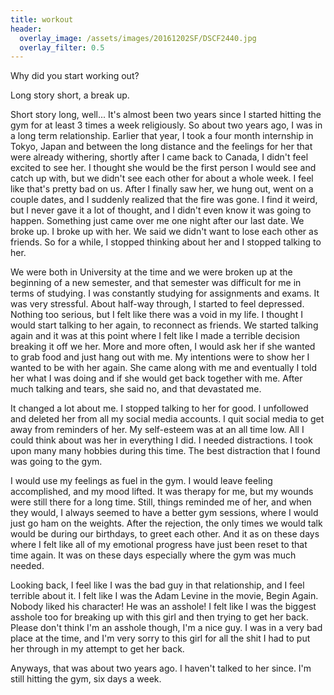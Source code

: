 ```yaml
---
title: workout
header:
  overlay_image: /assets/images/20161202SF/DSCF2440.jpg
  overlay_filter: 0.5
---
```


Why did you start working out?

Long story short, a break up.

Short story long, well... It's almost been two years since I started hitting the gym for at least 3 times a week religiously. So about two years ago, I was in a long term relationship. Earlier that year, I took a four month internship in Tokyo, Japan and between the long distance and the feelings for her that were already withering, shortly after I came back to Canada, I didn't feel excited to see her. I thought she would be the first person I would see and catch up with, but we didn't see each other for about a whole week. I feel like that's pretty bad on us. After I finally saw her, we hung out, went on a couple dates, and I suddenly realized that the fire was gone. I find it weird, but I never gave it a lot of thought, and I didn't even know it was going to happen. Something just came over me one night after our last date. We broke up. I broke up with her. We said we didn't want to lose each other as friends. So for a while, I stopped thinking about her and I stopped talking to her.

We were both in University at the time and we were broken up at the beginning of a new semester, and that semester was difficult for me in terms of studying. I was constantly studying for assignments and exams. It was very stressful. About half-way through, I started to feel depressed. Nothing too serious, but I felt like there was a void in my life. I thought I would start talking to her again, to reconnect as friends. We started talking again and it was at this point where I felt like I made a terrible decision breaking it off we her. More and more often, I would ask her if she wanted to grab food and just hang out with me. My intentions were to show her I wanted to be with her again. She came along with me and eventually I told her what I was doing and if she would get back together with me. After much talking and tears, she said no, and that devastated me.

It changed a lot about me. I stopped talking to her for good. I unfollowed and deleted her from all my social media accounts. I quit social media to get away from reminders of her. My self-esteem was at an all time low. All I could think about was her in everything I did. I needed distractions. I took upon many many hobbies during this time. The best distraction that I found was going to the gym.

I would use my feelings as fuel in the gym. I would leave feeling accomplished, and my mood lifted. It was therapy for me, but my wounds were still there for a long time. Still, things reminded me of her, and when they would, I always seemed to have a better gym sessions, where I would just go ham on the weights. After the rejection, the only times we would talk would be during our birthdays, to greet each other. And it as on these days where I felt like all of my emotional progress have just been reset to that time again. It was on these days especially where the gym was much needed.

Looking back, I feel like I was the bad guy in that relationship, and I feel terrible about it. I felt like I was the Adam Levine in the movie, Begin Again. Nobody liked his character! He was an asshole! I felt like I was the biggest asshole too for breaking up with this girl and then trying to get her back. Please don't think I'm an asshole though, I'm a nice guy. I was in a very bad place at the time, and I'm very sorry to this girl for all the shit I had to put her through in my attempt to get her back.

Anyways, that was about two years ago. I haven't talked to her since. I'm still hitting the gym, six days a week.
